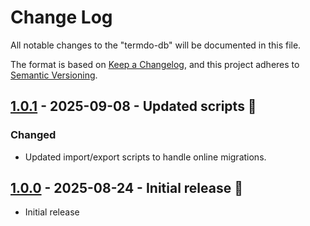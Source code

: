 # Change Log

All notable changes to the "termdo-db" will be documented in this file.

The format is based on [Keep a Changelog](https://keepachangelog.com/en/1.0.0/), and this project adheres to [Semantic Versioning](https://semver.org/spec/v2.0.0.html).

## [1.0.1] - 2025-09-08 - Updated scripts 🎉

### Changed

- Updated import/export scripts to handle online migrations.

## [1.0.0] - 2025-08-24 - Initial release 🎉

- Initial release

[1.0.1]: https://github.com/termdo-inc/termdo-db/releases/tag/v1.0.1
[1.0.0]: https://github.com/termdo-inc/termdo-db/releases/tag/v1.0.0
